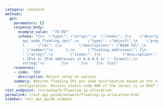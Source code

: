 ```yaml
---
category: /network
methods:
  get:
    parameters: []
    response_body:
      example_value: '"TO DO"'
      schema: "{\n  \"type\": \"array\",\n  \"items\": {\n    \"description\": \"\
        api_node_floating_ips\",\n    \"type\": \"object\",\n    \"properties\": {\n\
        \      \"id\": {\n        \"description\": \"Node Id\",\n        \"type\"\
        : \"number\"\n      },\n      \"floating_addresses\": {\n        \"type\"\
        : \"array\",\n        \"items\": {\n          \"description\": \"Floating\
        \ IPv4 or IPv6 addresses in 0.0.0.0 or :: format\",\n          \"type\": \"\
        string\"\n        }\n      }\n    }\n  }\n}"
    responses:
    - code: '200'
      description: Return value on success
    summary: Returns floating IPs per node distribution based on the current network
      configuration. Returns status code 400 if the server is in DHCP mode.
rest_endpoint: /v1/network/floating-ip-allocation
permalink: /rest-api-guide/network/floating-ip-allocation.html
sidebar: rest_api_guide_sidebar
---
```

